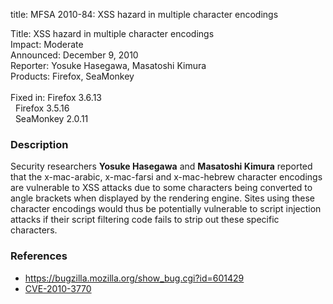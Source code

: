 title: MFSA 2010-84: XSS hazard in multiple character encodings

<p>
<span class="label">Title:</span>      XSS hazard in multiple character encodings<br/>
<span class="label">Impact:</span>     Moderate<br/>
<span class="label">Announced:</span>  December 9, 2010<br/>
<span class="label">Reporter:</span>   Yosuke Hasegawa, Masatoshi Kimura<br/>
<span class="label">Products:</span>   Firefox, SeaMonkey<br/>
<br/>
<span class="label">Fixed in:</span>   Firefox 3.6.13<br/>
<span class="label">&#160;</span>      Firefox 3.5.16<br/>
<span class="label">&#160;</span>      SeaMonkey 2.0.11<br/>
</p>


<h3>Description</h3>

<p>Security researchers <strong>Yosuke Hasegawa</strong>
and <strong>Masatoshi Kimura</strong> reported that the x-mac-arabic,
x-mac-farsi and x-mac-hebrew character encodings are vulnerable to XSS
attacks due to some characters being converted to angle brackets when
displayed by the rendering engine.  Sites using these character
encodings would thus be potentially vulnerable to script injection
attacks if their script filtering code fails to strip out these
specific characters.</p>

<h3>References</h3>

<ul>
  <li><a href="https://bugzilla.mozilla.org/show_bug.cgi?id=601429">https://bugzilla.mozilla.org/show_bug.cgi?id=601429</a></li>
  <li><a class="ex-ref" href="http://cve.mitre.org/cgi-bin/cvename.cgi?name=CVE-2010-3770">CVE-2010-3770</a></li>
</ul>




